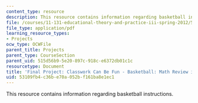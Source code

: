 ```yaml
---
content_type: resource
description: This resource contains information regarding basketball instructions.
file: /courses/11-131-educational-theory-and-practice-iii-spring-2012/53109fb4c36be70a052bf161ba8e1ec1_MIT11_131S12_Basktbll_inst.pdf
file_type: application/pdf
learning_resource_types:
- Projects
ocw_type: OCWFile
parent_title: Projects
parent_type: CourseSection
parent_uid: 515d56b9-5e20-897c-918c-e6372db01c1c
resourcetype: Document
title: 'Final Project: Classwork Can Be Fun - Basketball: Math Review instructions'
uid: 53109fb4-c36b-e70a-052b-f161ba8e1ec1
---
```

This resource contains information regarding basketball instructions.

